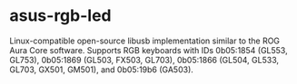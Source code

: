# asus-rgb-led

<p>Linux-compatible open-source libusb implementation similar to the ROG Aura Core software. Supports RGB keyboards with IDs 0b05:1854 (GL553, GL753), 0b05:1869 (GL503, FX503, GL703), 0b05:1866 (GL504, GL533, GL703, GX501, GM501), and 0b05:19b6 (GA503).</p>

